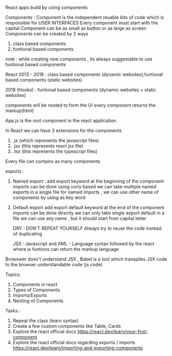 React apps build by using components

Components : Component is the independent reuable bits of code which is responsible for USER INTERFACES
Every component must start with the capital
Component can be as small as button or as large as screen
Components can be created by 2 ways

1. class based components
2. funtional based components

note : while creating new components , its always suggestable to use funtional based components

React 2013 - 2018 : class based components (dynamic websites),funtional based components (static websites)

2018 (Hooks) : funtional based components (dynamic websites + static websites)

components will be nested to form the UI
every component returns the markup(html)

App.js is the root component in the react application

In React we can have 3 extensions for the components

1. .js (which represents the javascript files)
2. .jsx (this represents react jsx file)
3. .tsx (this represents the typescript files)

Every file can contains as many components

exports :

1. Named export :
   add export keyword at the beginning of the component
   imports can be done using curly based
   we can take multiple named exports in a single file
   for named imports , we can use other name of components by using as key word
2. Default export
   add export default keyword at the end of the component
   imports can be done directly
   we can only take single export default in a file
   we can use any name , but it should start from capital letter

   DRY : DON'T REPEAT YOURSELF
   Always try to reuse the code instead of duplicating

   JSX : Javascript and XML - Language syntax followed by the react where js funtions can return the markup language

Browswer does't understand JSX , Babel is a tool which transpiles JSX code to the browser understandable code (js code)

Topics:

1. Components in react
2. Types of Components
3. Imports/Exports
4. Nesting of Components

Tasks :

1. Repeat the class (learn syntax)
2. Create a few custom components like Table, Cards
3. Explore the react official docs https://react.dev/learn/your-first-component
4. Explore the react official docs regarding exports / imports https://react.dev/learn/importing-and-exporting-components
